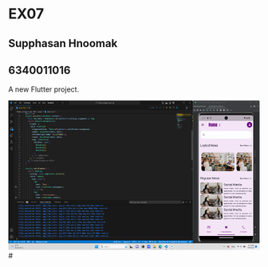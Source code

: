 # EX07
## Supphasan Hnoomak
## 6340011016
A new Flutter project.


<img src="Screenshot Ex07.png" width="550" height="300">
#
